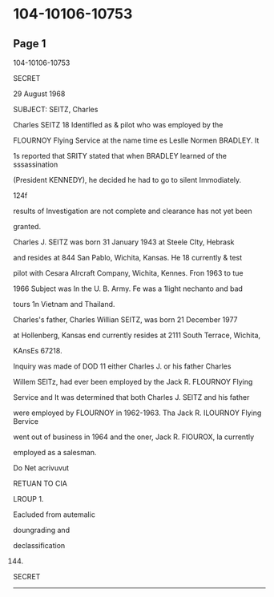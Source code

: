 # 104-10106-10753

## Page 1

104-10106-10753

SECRET

29 August 1968

SUBJECT: SEITZ, Charles

Charles SEITZ 18 Identifled as & pilot who was employed by the

FLOURNOY Flying Service at the name time es Leslle Normen BRADLEY. It

1s reported that SRITY stated that when BRADLEY learned of the sssassination

(President KENNEDY), he decided he had to go to silent Immodiately.

124f

results of Investigation are not complete and clearance has not yet been

granted.

Charles J. SEITZ was born 31 January 1943 at Steele CIty, Hebrask

and resides at 844 San Pablo, Wichita, Kansas. He 18 currently & test

pilot with Cesara Alrcraft Company, Wichita, Kennes. Fron 1963 to tue

1966 Subject was In the U. B. Army. Fe was a 1light nechanto and bad

tours 1n Vietnam and Thailand.

Charles's father, Charles Willian SEITZ, was born 21 December 1977

at Hollenberg, Kansas end currently resides at 2111 South Terrace, Wichita,

KAnsEs 67218.

Inquiry was made of DOD 11 either Charles J. or his father Charles

Willem SElTz, had ever been employed by the Jack R. FLOURNOY Flying

Service and It was determined that both Charles J. SElTZ and his father

were employed by FLOURNOY in 1962-1963. Tha Jack R. ILOURNOY Flying Bervice

went out of business in 1964 and the oner, Jack R. FIOUROX, la currently

employed as a salesman.

Do Net acrivuvut

RETUAN TO CIA

LROUP 1.

Eacluded from autemalic

doungrading and

declassification

144.

SECRET

---

